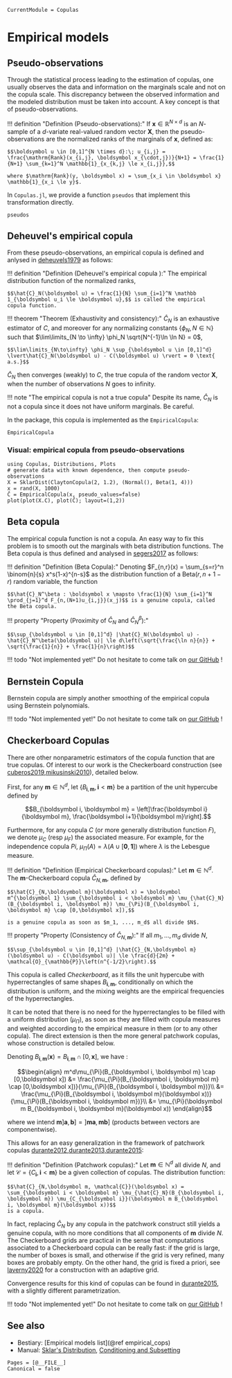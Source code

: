 ```@meta
CurrentModule = Copulas
```

# Empirical models

## Pseudo-observations


Through the statistical process leading to the estimation of copulas, one usually observes the data and information on the marginals scale and not on the copula scale. This discrepancy between the observed information and the modeled distribution must be taken into account. A key concept is that of pseudo-observations. 

!!! definition "Definition (Pseudo-observations):"
    If $\boldsymbol x \in \mathbb{R}^{N \times d}$ is an $N$-sample of a $d$-variate real-valued random vector $\boldsymbol X$, then the pseudo-observations are the normalized ranks of the marginals of $\boldsymbol x$, defined as:

    $$\boldsymbol u \in [0,1]^{N \times d}:\; u_{i,j} = \frac{\mathrm{Rank}(x_{i,j}, \boldsymbol x_{\cdot,j})}{N+1} = \frac{1}{N+1} \sum_{k=1}^N \mathbb{1}_{x_{k,j} \le x_{i,j}},$$

    where $\mathrm{Rank}(y, \boldsymbol x) = \sum_{x_i \in \boldsymbol x} \mathbb{1}_{x_i \le y}$.


In `Copulas.jl`, we provide a function `pseudos` that implement this transformation directly. 

```@docs
pseudos
```

## Deheuvel's empirical copula

From these pseudo-observations, an empirical copula is defined and anlysed in [deheuvels1979](@cite) as follows:

!!! definition "Definition (Deheuvel's empirical copula ):" 
    The empirical distribution function of the normalized ranks,

    $$\hat{C}_N(\boldsymbol u) = \frac{1}{N} \sum_{i=1}^N \mathbb 1_{\boldsymbol u_i \le \boldsymbol u},$$ is called the empirical copula function.

!!! theorem "Theorem (Exhaustivity and consistency):" 
    $\hat{C}_N$ is an exhaustive estimator of $C$, and moreover for any normalizing constants $\{\phi_N, N\in \mathbb N\}$ such that $\lim\limits_{N \to \infty} \phi_N \sqrt{N^{-1}\ln \ln N} = 0$, 

    $$\lim\limits_{N\to\infty} \phi_N \sup_{\boldsymbol u \in [0,1]^d} \lvert\hat{C}_N(\boldsymbol u) - C(\boldsymbol u) \rvert = 0 \text{ a.s.}$$

$\hat{C}_N$ then converges (weakly) to $C$, the true copula of the random vector $\boldsymbol X$, when the number of observations $N$ goes to infinity. 

!!! note "The empirical copula is not a true copula"
    Despite its name, $\hat{C}_N$ is not a copula since it does not have uniform marginals. Be careful. 

In the package, this copula is implemented as the `EmpiricalCopula`: 

```@docs; canonical=false
EmpiricalCopula
```

### Visual: empirical copula from pseudo-observations

```@example 1
using Copulas, Distributions, Plots
# generate data with known dependence, then compute pseudo-observations
X = SklarDist(ClaytonCopula(2, 1.2), (Normal(), Beta(1, 4)))
x = rand(X, 1000)
Ĉ = EmpiricalCopula(x, pseudo_values=false)
plot(plot(X.C), plot(Ĉ); layout=(1,2))
```

## Beta copula


The empirical copula function is not a copula. An easy way to fix this problem is to smooth out the marginals with beta distribution functions. The Beta copula is thus defined and analysed in [segers2017](@cite) as follows:


!!! definition "Definition (Beta Copula):"
    Denoting $F_{n,r}(x) = \sum_{s=r}^n \binom{n}{s} x^s(1-x)^{n-s}$ as the distribution function of a $\mathrm{Beta}(r, n+1-r)$ random variable, the function

    $$\hat{C}_N^\beta : \boldsymbol x \mapsto \frac{1}{N} \sum_{i=1}^N \prod_{j=1}^d F_{n,(N+1)u_{i,j}}(x_j)$$ is a genuine copula, called the Beta copula. 

!!! property "Property (Proximity of $\hat{C}_N$ and $\hat{C}_N^\beta$):"

    $$\sup_{\boldsymbol u \in [0,1]^d} |\hat{C}_N(\boldsymbol u) - \hat{C}_N^\beta(\boldsymbol u)| \le d\left(\sqrt{\frac{\ln n}{n}} + \sqrt{\frac{1}{n}} + \frac{1}{n}\right)$$

!!! todo "Not implemented yet!"
    Do not hesitate to come talk on [our GitHub](https://github.com/lrnv/Copulas.jl) !

## Bernstein Copula

Bernstein copula are simply another smoothing of the empirical copula using Bernstein polynomials. 

!!! todo "Not implemented yet!"
    Do not hesitate to come talk on [our GitHub](https://github.com/lrnv/Copulas.jl) !

## Checkerboard Copulas

There are other nonparametric estimators of the copula function that are true copulas. Of interest to our work is the Checkerboard construction (see [cuberos2019,mikusinski2010](@cite)), detailed below.

First, for any $\boldsymbol m \in \mathbb N^d$, let $\left\{B_{\boldsymbol i,\boldsymbol m}, \boldsymbol i < \boldsymbol m\right\}$ be a partition of the unit hypercube defined by

$$B_{\boldsymbol i, \boldsymbol m} = \left]\frac{\boldsymbol i}{\boldsymbol m}, \frac{\boldsymbol i+1}{\boldsymbol m}\right].$$

Furthermore, for any copula $C$ (or more generally distribution function $F$), we denote $\mu_{C}$ (resp $\mu_F$) the associated measure.  For example, for the independence copula $Pi$, $\mu_{\Pi}(A) = \lambda(A \cup [\boldsymbol 0, \boldsymbol 1])$ where $\lambda$ is the Lebesgue measure.

!!! definition "Definition (Empirical Checkerboard copulas):"
    Let $\boldsymbol m \in \mathbb{N}^d$. The $\boldsymbol m$-Checkerboard copula $\hat{C}_{N,\boldsymbol m}$, defined by

    $$\hat{C}_{N,\boldsymbol m}(\boldsymbol x) = \boldsymbol m^{\boldsymbol 1} \sum_{\boldsymbol i < \boldsymbol m} \mu_{\hat{C}_N}(B_{\boldsymbol i, \boldsymbol m}) \mu_{\Pi}(B_{\boldsymbol i, \boldsymbol m} \cap [0,\boldsymbol x]),$$

    is a genuine copula as soon as $m_1, ..., m_d$ all divide $N$.


!!! property "Property (Consistency of $\hat{C}_{N,\boldsymbol m}$):"
    If all $m_1, ..., m_d$ divide $N$,

    $$\sup_{\boldsymbol u \in [0,1]^d} |\hat{C}_{N,\boldsymbol m}(\boldsymbol u) - C(\boldsymbol u)| \le \frac{d}{2m} + \mathcal{O}_{\mathbb{P}}\left(n^{-1/2}\right).$$


This copula is called *Checkerboard*, as it fills the unit hypercube with hyperrectangles of same shapes $B_{\boldsymbol i, \boldsymbol m}$, conditionally on which the distribution is uniform, and the mixing weights are the empirical frequencies of the hyperrectangles. 

It can be noted that there is no need for the hyperrectangles to be filled with a uniform distribution ($\mu_{\Pi}$), as soon as they are filled with copula measures and weighted according to the empirical measure in them (or to any other copula). The direct extension is then the more general patchwork copulas, whose construction is detailed below.

Denoting $B_{\boldsymbol i, \boldsymbol m}(\boldsymbol x) = B_{\boldsymbol i, \boldsymbol m} \cap [0,\boldsymbol x]$, we have : 

```math
\begin{align}
  m^d\mu_{\Pi}(B_{\boldsymbol i, \boldsymbol m} \cap [0,\boldsymbol x]) &= \frac{\mu_{\Pi}(B_{\boldsymbol i, \boldsymbol m} \cap [0,\boldsymbol x])}{\mu_{\Pi}(B_{\boldsymbol i, \boldsymbol m})}\\
  &= \frac{\mu_{\Pi}(B_{\boldsymbol i, \boldsymbol m}(\boldsymbol x))}{\mu_{\Pi}(B_{\boldsymbol i, \boldsymbol m})}\\
  &= \mu_{\Pi}(\boldsymbol m B_{\boldsymbol i, \boldsymbol m}(\boldsymbol x))
\end{align}
```
where we intend $\boldsymbol m ]\boldsymbol a, \boldsymbol b] = ] \boldsymbol m \boldsymbol a, \boldsymbol m \boldsymbol b]$ (products between vectors are componentwise).

This allows for an easy generalization in the framework of patchwork copulas [durante2012,durante2013,durante2015](@cite):

!!! definition "Definition (Patchwork copulas):"
    Let $\boldsymbol m \in \mathbb{N}^d$ all divide $N$, and let $\mathcal{C} = \{C_{\boldsymbol i}, \boldsymbol i < \boldsymbol m\}$ be a given collection of copulas. The distribution function:

    $$\hat{C}_{N,\boldsymbol m, \mathcal{C}}(\boldsymbol x) = \sum_{\boldsymbol i < \boldsymbol m} \mu_{\hat{C}_N}(B_{\boldsymbol i, \boldsymbol m}) \mu_{C_{\boldsymbol i}}(\boldsymbol m B_{\boldsymbol i, \boldsymbol m}(\boldsymbol x))$$
    is a copula. 

In fact, replacing $\hat{C}_N$ by any copula in the patchwork construct still yields a genuine copula, with no more conditions that all components of $\boldsymbol m$ divide $N$. The Checkerboard grids are practical in the sense that computations associated to a Checkerboard copula can be really fast: if the grid is large, the number of boxes is small, and otherwise if the grid is very refined, many boxes are probably empty. On the other hand, the grid is fixed a priori, see [laverny2020](@cite) for a construction with an adaptive grid.

Convergence results for this kind of copulas can be found in [durante2015](@cite), with a slightly different parametrization. 

!!! todo "Not implemented yet!"
    Do not hesitate to come talk on [our GitHub](https://github.com/lrnv/Copulas.jl) !


## See also

- Bestiary: [Empirical models list](@ref empirical_cops)
- Manual: [Sklar's Distribution](@ref), [Conditioning and Subsetting](@ref)


```@bibliography
Pages = [@__FILE__]
Canonical = false
```